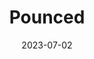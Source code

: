 ---
layout: comic
date: 2023-07-02
title: Pounced
categories: page
number: 16
permalink: /read/16
image: /pages/rm_016.webp
---